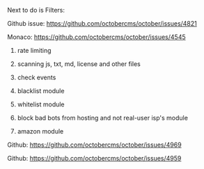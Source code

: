 Next to do is Filters:

Github issue: https://github.com/octobercms/october/issues/4821

Monaco: https://github.com/octobercms/october/issues/4545

1. rate limiting

2. scanning js, txt, md, license and other files

3. check events

4. blacklist module

5. whitelist module

6. block bad bots from hosting and not real-user isp's module

7. amazon module

Github: https://github.com/octobercms/october/issues/4969

Github: https://github.com/octobercms/october/issues/4959
